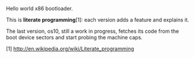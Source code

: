 Hello world x86 bootloader.

This is **literate programming**[1]: each version adds a feature and explains it.

The last version, os10, still a work in progress, fetches its code from the boot device sectors and start probing the machine caps.

[1] http://en.wikipedia.org/wiki/Literate_programming